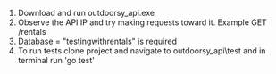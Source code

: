 1. Download and run outdoorsy_api.exe
2. Observe the API IP and try making requests toward it. Example GET /rentals
3. Database = "testingwithrentals" is required
4. To run tests clone project and navigate to outdoorsy_api\test and in terminal run 'go test'
